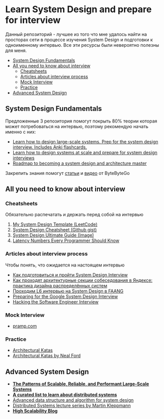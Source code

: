 # Learn System Design and prepare for interview
Данный репозиторий - лучшее из того что мне удалось найти на просторах сети в процессе изучения System Design и подготовки к одноименному интервью. Все эти ресурсы были невероятно полезны для меня.
* [System Design Fundamentals](#system-design-fundamentals---start-here)
* [All you need to know about interview](#all-you-need-to-know-about-interview)
  + [Cheatsheets](#cheatsheets)
  + [Articles about interview process](#articles-about-interview-process)
  + [Mock Interview](#mock-interview)
  + [Practice](#practice)
* [Advanced System Design](#advanced-system-design)
## System Design Fundamentals
Предложенные 3 репозитория помогут покрыть 80% теории которая может потребоваться на интервью, поэтому рекомендую начать именно с них:
- [Learn how to design large-scale systems. Prep for the system design interview. Includes Anki flashcards.
](https://github.com/donnemartin/system-design-primer)
- [Learn how to design systems at scale and prepare for system design interviews](https://github.com/karanpratapsingh/system-design)
- [Roadmap to becoming a system design and architecture master](https://github.com/mohsenshafiei/system-design-master-plan)


Закрепить знания помогут [cтатьи](https://blog.bytebytego.com/archive) и [видео](https://www.youtube.com/channel/UCZgt6AzoyjslHTC9dz0UoTw) от ByteByteGo
## All you need to know about interview
### Cheatsheets
Обязательно распечатать и держать перед собой на интервью 
1. [My System Design Template (LeetCode)](https://leetcode.com/discuss/career/229177/My-System-Design-Template)
2. [System Design Cheatsheet (Github gist)](https://gist.github.com/vasanthk/485d1c25737e8e72759f)
3. [System Design Ultimate Guide (Image)](system-design-guide.jpeg)
4. [Latency Numbers Every Programmer Should Know](https://colin-scott.github.io/personal_website/research/interactive_latency.html)
### Articles about interview process
Чтобы понять, что ожидается на настоящем интервью
- [Как подготовиться и пройти System Design Interview](https://tellmeabout.tech/how-to-prepare-for-and-pass-the-system-design-interview-78b820589e8)
- [Как проходят архитектурные секции собеседования в Яндексе: практика дизайна распределённых систем](https://habr.com/ru/company/yandex/blog/564132/)
- [Проходим L6 интервью на System Design в FAANG](https://habr.com/ru/post/655663/)
- [Preparing for the Google System Design Interview](https://github.com/jguamie/system-design)
- [Hacking the Software Engineer Interview](https://tianpan.co/hacking-the-software-engineer-interview)
### Mock Interview
- [pramp.com](https://www.pramp.com/#/)
### Practice
- [Architectural Katas](https://www.architecturalkatas.com/)
- [Architectural Katas by Neal Ford](https://nealford.com/katas/)
## Advanced System Design
- **[The Patterns of Scalable, Reliable, and Performant Large-Scale Systems](https://github.com/binhnguyennus/awesome-scalability)**
- **[A curated list to learn about distributed systems](https://github.com/theanalyst/awesome-distributed-systems)**
- [Advanced data structure and algorithm for system design](https://github.com/resumejob/system-design-algorithms)
- [Distributed Systems lecture series by Martin Kleppmann](https://www.youtube.com/playlist?list=PLeKd45zvjcDFUEv_ohr_HdUFe97RItdiB)
- **[High Scalability Blog](http://highscalability.com/)**
